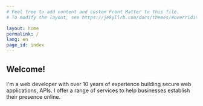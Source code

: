 ```yaml
---
# Feel free to add content and custom Front Matter to this file.
# To modify the layout, see https://jekyllrb.com/docs/themes/#overriding-theme-defaults

layout: home
permalink: /
lang: en
page_id: index
---
```


## Welcome!

I'm a web developer with over 10 years of experience building secure web applications, APIs.
I offer a range of services to help businesses establish their presence online.